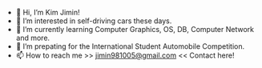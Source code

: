 - 👋 Hi, I’m Kim Jimin!
- 👀 I’m interested in self-driving cars these days.
- 🌱 I’m currently learning Computer Graphics, OS, DB, Computer Network and more.
- 💞️ I’m prepating for the International Student Automobile Competition.
- 📫 How to reach me >> jimin981005@gmail.com << Contact here!

<!---
JiminK/JiminK is a ✨ special ✨ repository because its `README.md` (this file) appears on your GitHub profile.
You can click the Preview link to take a look at your changes.
--->
